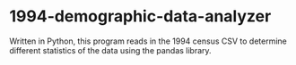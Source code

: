 # 1994-demographic-data-analyzer
Written in Python, this program reads in the 1994 census CSV to determine different statistics of the data using the pandas library.
